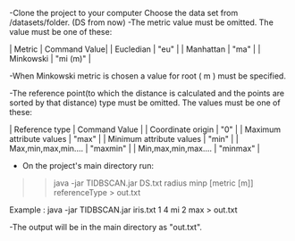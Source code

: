 -Clone the project to your computer
Choose the data set from /datasets/folder. (DS from now)
-The metric value must be omitted. The value must be one of these:

| Metric    | Command Value|
| Eucledian |     "eu"     |
| Manhattan |     "ma"     |
| Minkowski |   "mi (m)"   |

-When Minkowski metric is chosen a value for root ( m ) must be specified.  

-The reference point(to which the distance is calculated and the points are sorted by that distance) type must be omitted. The values must be one of these:

|    Reference type        |     Command Value   |
|   Coordinate origin      |          "0"        |
| Maximum attribute values |         "max"       |
| Minimum attribute values |         "min"       |
|    Max,min,max,min....   |        "maxmin"     |
|   Min,max,min,max....    |        "minmax"     |


- On the project's main directory run:
>> java -jar TIDBSCAN.jar DS.txt radius minp [metric [m]] referenceType > out.txt

Example : java -jar TIDBSCAN.jar iris.txt 1 4 mi 2 max > out.txt

-The output will be in the main directory as "out.txt". 


